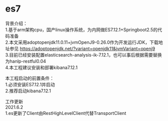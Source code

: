 # es7
背景介绍：<br>
1.基于arm架构cpu，国产linux操作系统，为内网做ES7.12.1+Springboot2.5的代码准备<br>
2.本文采用adoptopenjdk11.0.11+jvmOpenJ9-0.26.0作为开发运行JDK，下载地址参见 https://adoptopenjdk.net/?variant=openjdk11&jvmVariant=openj9<br>
3.目前已经安装配置elasticsearch-analysis-ik-7.12.1，也可以事后根据需要替换为hanlp-restful0.04<br>
4.本工程建议安装和部署kibana7.12.1<br>

本工程启动的前置条件：<br>
1.必须安装ES7.12.1并启动<br>
2.推荐启动kibana7.12.1<br>


工作更新<br>
2021.6.2<br>
1.es更新了Client由RestHighLevelClient代替TransportClient
